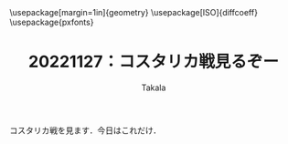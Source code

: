 ﻿---
title: 20221127：コスタリカ戦見るぞー
yesterday: 20221126
tomorrow: 20221128
days: 66
author: Takala
header-includes:
  - \usepackage[margin=1in]{geometry}
  - \usepackage[ISO]{diffcoeff}
  - \usepackage{pxfonts}
---


コスタリカ戦を見ます．今日はこれだけ．
